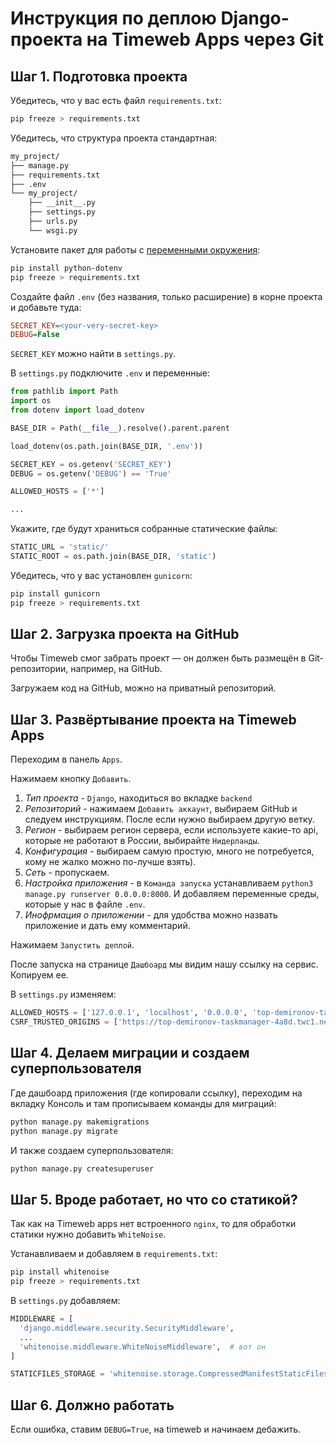 # Инструкция по деплою Django-проекта на Timeweb Apps через Git

## Шаг 1. Подготовка проекта

Убедитесь, что у вас есть файл `requirements.txt`:
```bash
pip freeze > requirements.txt
```

Убедитесь, что структура проекта стандартная:
```bash
my_project/
├── manage.py
├── requirements.txt
├── .env
└── my_project/
    ├── __init__.py
    ├── settings.py
    ├── urls.py
    └── wsgi.py
```

Установите пакет для работы с [переменными окружения](https://habr.com/ru/articles/472674/):
```bash
pip install python-dotenv
pip freeze > requirements.txt
```

Создайте файл `.env` (без названия, только расширение) в корне проекта и добавьте туда:
```ini
SECRET_KEY=<your-very-secret-key>
DEBUG=False
```

`SECRET_KEY` можно найти в `settings.py`.

В `settings.py` подключите `.env` и переменные:
```python
from pathlib import Path
import os
from dotenv import load_dotenv

BASE_DIR = Path(__file__).resolve().parent.parent

load_dotenv(os.path.join(BASE_DIR, '.env'))

SECRET_KEY = os.getenv('SECRET_KEY')
DEBUG = os.getenv('DEBUG') == 'True'

ALLOWED_HOSTS = ['*']

...
```

Укажите, где будут храниться собранные статические файлы:
```python
STATIC_URL = 'static/'
STATIC_ROOT = os.path.join(BASE_DIR, 'static')
```

Убедитесь, что у вас установлен `gunicorn`:
```bash
pip install gunicorn
pip freeze > requirements.txt
```


## Шаг 2. Загрузка проекта на GitHub

Чтобы Timeweb смог забрать проект — он должен быть размещён в Git-репозитории, например, на GitHub.

Загружаем код на GitHub, можно на приватный репозиторий.


## Шаг 3. Развёртывание проекта на Timeweb Apps

Переходим в панель `Apps`.

Нажимаем кнопку `Добавить`.

1. *Тип проекта* - `Django`, находиться во вкладке `backend`
2. *Репозиторий* - нажимаем `Добавить аккаунт`, выбираем GitHub и следуем инструкциям. После если нужно выбираем другую ветку.
3. *Регион* - выбираем регион сервера, если используете какие-то api, которые не работают в России, выбирайте `Нидерланды`.
4. *Конфигурация* - выбираем самую простую, много не потребуется, кому не жалко можно по-лучше взять).
5. *Сеть* - пропускаем.
6. *Настройка приложения* - в `Команда запуска` устанавливаем `python3 manage.py runserver 0.0.0.0:8000`. И добавляем переменные среды, которые у нас в файле `.env`.
7. *Инофрмация о приложении* - для удобства можно назвать приложение и дать ему комментарий.

Нажимаем `Запустить деплой`.

После запуска на странице `Дашбоард` мы видим нашу ссылку на сервис. Копируем ее.

В `settings.py` изменяем:

```python
ALLOWED_HOSTS = ['127.0.0.1', 'localhost', '0.0.0.0', 'top-demironov-taskmanager-4a8d.twc1.net']
CSRF_TRUSTED_ORIGINS = ['https://top-demironov-taskmanager-4a8d.twc1.net',]  # Здесь обязательно с https://
```

## Шаг 4. Делаем миграции и создаем суперпользователя

Где дашбоард приложения (где копировали ссылку), переходим на вкладку Консоль и там прописываем команды для миграций:
```bash
python manage.py makemigrations
python manage.py migrate
```

И также создаем суперпользователя:
```bash
python manage.py createsuperuser
```

## Шаг 5. Вроде работает, но что со статикой?

Так как на Timeweb apps нет встроенного `nginx`, то для обработки статики нужно добавить `WhiteNoise`.

Устанавливаем и добавляем в `requirements.txt`:
```bash
pip install whitenoise
pip freeze > requirements.txt
```

В `settings.py` добавляем:

```python
MIDDLEWARE = [
  'django.middleware.security.SecurityMiddleware',
  ...
  'whitenoise.middleware.WhiteNoiseMiddleware',  # вот он
]

STATICFILES_STORAGE = 'whitenoise.storage.CompressedManifestStaticFilesStorage'
```

## Шаг 6. Должно работать

Если ошибка, ставим `DEBUG=True`, на timeweb и начинаем дебажить.